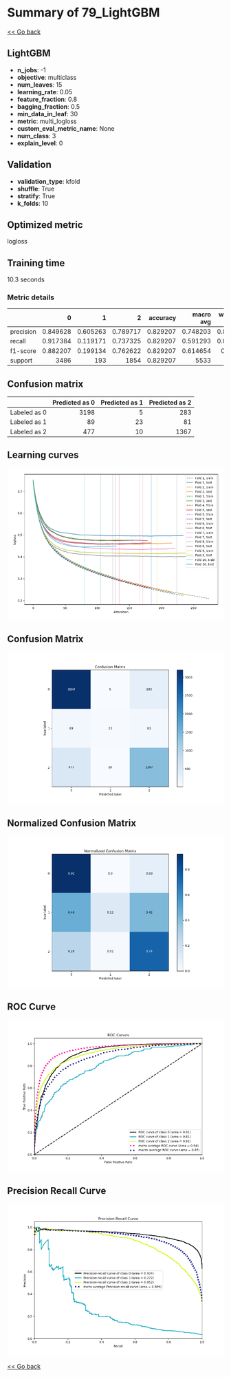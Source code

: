 # Summary of 79_LightGBM

[<< Go back](../README.md)


## LightGBM
- **n_jobs**: -1
- **objective**: multiclass
- **num_leaves**: 15
- **learning_rate**: 0.05
- **feature_fraction**: 0.8
- **bagging_fraction**: 0.5
- **min_data_in_leaf**: 30
- **metric**: multi_logloss
- **custom_eval_metric_name**: None
- **num_class**: 3
- **explain_level**: 0

## Validation
 - **validation_type**: kfold
 - **shuffle**: True
 - **stratify**: True
 - **k_folds**: 10

## Optimized metric
logloss

## Training time

10.3 seconds

### Metric details
|           |           0 |          1 |           2 |   accuracy |   macro avg |   weighted avg |   logloss |
|:----------|------------:|-----------:|------------:|-----------:|------------:|---------------:|----------:|
| precision |    0.849628 |   0.605263 |    0.789717 |   0.829207 |    0.748203 |       0.821029 |  0.450876 |
| recall    |    0.917384 |   0.119171 |    0.737325 |   0.829207 |    0.591293 |       0.829207 |  0.450876 |
| f1-score  |    0.882207 |   0.199134 |    0.762622 |   0.829207 |    0.614654 |       0.81831  |  0.450876 |
| support   | 3486        | 193        | 1854        |   0.829207 | 5533        |    5533        |  0.450876 |


## Confusion matrix
|              |   Predicted as 0 |   Predicted as 1 |   Predicted as 2 |
|:-------------|-----------------:|-----------------:|-----------------:|
| Labeled as 0 |             3198 |                5 |              283 |
| Labeled as 1 |               89 |               23 |               81 |
| Labeled as 2 |              477 |               10 |             1367 |

## Learning curves
![Learning curves](learning_curves.png)
## Confusion Matrix

![Confusion Matrix](confusion_matrix.png)


## Normalized Confusion Matrix

![Normalized Confusion Matrix](confusion_matrix_normalized.png)


## ROC Curve

![ROC Curve](roc_curve.png)


## Precision Recall Curve

![Precision Recall Curve](precision_recall_curve.png)



[<< Go back](../README.md)
